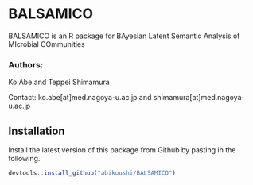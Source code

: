 # BALSAMICO

BALSAMICO is an R package for BAyesian Latent Semantic Analysis of MIcrobial COmmunities

### Authors:

Ko Abe and Teppei Shimamura

Contact: ko.abe[at]med.nagoya-u.ac.jp and shimamura[at]med.nagoya-u.ac.jp

## Installation

Install the latest version of this package from Github by pasting in the following.

~~~R
devtools::install_github("abikoushi/BALSAMICO")
~~~
